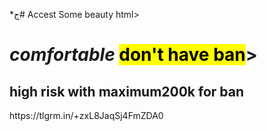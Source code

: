 *ج# Accest
Some beauty
html>
<head>
<meta charset="utf–8">
<title>Fc 24 <br>ul &nbs; coin </title>
</head>
<body>
<h1><i>comfortable</i> <mark>don't have ban</mark>></h1>
<h2>high risk with <b>maximum200k for ban</b></h2>
  
<href>
https://tlgrm.in/+zxL8JaqSj4FmZDA0

</href>
 
